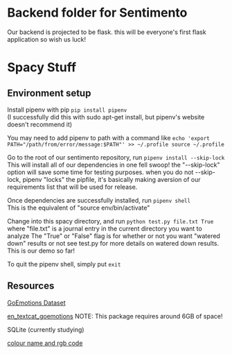 # Backend folder for Sentimento

Our backend is projected to be flask. this will be everyone's first flask application so wish us luck!

# Spacy Stuff

## Environment setup
Install pipenv with pip `pip install pipenv`  
(I successfully did this with sudo apt-get install, but pipenv's website doesn't recommend it)

You may need to add pipenv to path with a command like `echo 'export PATH="/path/from/error/message:$PATH"' >> ~/.profile source ~/.profile`

Go to the root of our sentimento repository, run `pipenv install --skip-lock`  
This will install all of our dependencies in one fell swoop! the "--skip-lock" option will save some time for testing purposes. when you do not --skip-lock, pipenv "locks" the pipfile, it's basically making aversion of our requirements list that will be used for release.

Once dependencies are successfully installed, run `pipenv shell`  
This is the equivalent of "source env/bin/activate"

Change into this spacy directory, and run `python test.py file.txt True`  
where "file.txt" is a journal entry in the current directory you want to analyze The "True" or "False" flag is for whether or not you want "watered down" results or not see test.py for more details on watered down results. This is our demo so far!

To quit the pipenv shell, simply put `exit`

## Resources
[GoEmotions Dataset](https://github.com/google-research/google-research/tree/master/goemotions)

[en_textcat_goemotions](https://huggingface.co/explosion/en_textcat_goemotions?text=I+like+you.+I+love+you) NOTE: This package requires around 6GB of space!

SQLite (currently studying)

[colour name and rgb code](https://www.kaggle.com/datasets/ravikanth/colour-name-and-rgb-codes?resource=download)